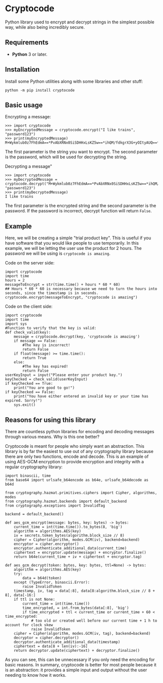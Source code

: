 # Cryptocode

Python library used to encrypt and decrypt strings in the simplest possible way, while also being incredibly secure.
## Requirements


- **Python** 3 or later.
  
## Installation

Install some Python utilities along with some libraries and other stuff:

~~~
python -m pip install cryptocode
~~~

## Basic usage
Encrypting a message:

~~~
>>> import cryptocode
>>> myEncryptedMessage = cryptocode.encrypt("I like trains", "password123")
>>> print(myEncryptedMessage)
M+Wykmlub0z7FhEdmA==*PvAbXRNx0SiSDHHxLsKZ5w==*ihQM/fdkgrX3G+yOItyAUQ==*QFNDmuUP1ysgo01/P2MNpg==
~~~

The first parameter is the string you want to encrypt. The second parameter is the password, which will be used for decrypting the string.

Decrypting a message"
~~~
>>> import cryptocode
>>> myDecryptedMessage = cryptocode.decrypt("M+Wykmlub0z7FhEdmA==*PvAbXRNx0SiSDHHxLsKZ5w==*ihQM/fdkgrX3G+yOItyAUQ==*QFNDmuUP1ysgo01/P2MNpg==", "password123")
>>> print(myDecryptedMessage)
I like trains
~~~
The first parameter is the encrypted string and the second parameter is the password. If the password is incorrect, decrypt function will return `False`.

## Example
Here, we will be creating a simple "trial product key". This is useful if you have software that you would like people to use temporarily.
In this example, we will be letting the user use the product for 2 hours. The password we will be using is ``cryptocode is amazing``.

Code on the server side:
~~~
import cryptocode
import time
hours = 2
messageToEncrypt = str(time.time() + hours * 60 * 60)
## Hours * 60 * 60 is necessary because we need to turn the hours into seconds, since the timestamp is in seconds.
cryptocode.encrypt(messageToEncrypt, "cryptocode is amazing")
~~~

Code on the client side:
~~~
import cryptocode
import time
import sys
#Function to verify that the key is valid:
def check_valid(key):
    message = cryptocode.decrypt(key, 'cryptocode is amazing')
    if message == False:
        #The key is incorrect!
        return False
    if float(message) >= time.time():
        return True
    else:
        #The key has expired!
        return False
userKeyInput = input("Please enter your product key.")
keyChecked = check_valid(userKeyInput)
if keyChecked == True:
    print("You are good to go!")
if keyChecked == False:
    print("You have either entered an invalid key or your time has expired. Sorry!")
    sys.exit()
~~~
  
## Reasons for using this library

There are countless python libraries for encoding and decoding messages through various means. Why is this one better?

Cryptocode is meant for people who simply want an abstraction. This library is by far the easiest to use out of any cryptography library because there are only two functions, encode and decode.
This is an example of using AES-GCM encryption to provide encryption and integrity with a regular cryptography library:
~~~
import binascii, time
from base64 import urlsafe_b64encode as b64e, urlsafe_b64decode as b64d

from cryptography.hazmat.primitives.ciphers import Cipher, algorithms, modes
from cryptography.hazmat.backends import default_backend
from cryptography.exceptions import InvalidTag

backend = default_backend()

def aes_gcm_encrypt(message: bytes, key: bytes) -> bytes:
    current_time = int(time.time()).to_bytes(8, 'big')
    algorithm = algorithms.AES(key)
    iv = secrets.token_bytes(algorithm.block_size // 8)
    cipher = Cipher(algorithm, modes.GCM(iv), backend=backend)
    encryptor = cipher.encryptor()
    encryptor.authenticate_additional_data(current_time)
    ciphertext = encryptor.update(message) + encryptor.finalize()        
    return b64e(current_time + iv + ciphertext + encryptor.tag)

def aes_gcm_decrypt(token: bytes, key: bytes, ttl=None) -> bytes:
    algorithm = algorithms.AES(key)
    try:
        data = b64d(token)
    except (TypeError, binascii.Error):
        raise InvalidToken
    timestamp, iv, tag = data[:8], data[8:algorithm.block_size // 8 + 8], data[-16:]
    if ttl is not None:
        current_time = int(time.time())
        time_encrypted, = int.from_bytes(data[:8], 'big')
        if time_encrypted + ttl < current_time or current_time + 60 < time_encrypted:
            # too old or created well before our current time + 1 h to account for clock skew
            raise InvalidToken
    cipher = Cipher(algorithm, modes.GCM(iv, tag), backend=backend)
    decryptor = cipher.decryptor()
    decryptor.authenticate_additional_data(timestamp)
    ciphertext = data[8 + len(iv):-16]
    return decryptor.update(ciphertext) + decryptor.finalize()
~~~

As you can see, this can be unnecessary if you only need the encoding for basic reasons. In summary, cryptocode is better for most people because it is an abstraction: it provides a simple input and output without the user needing to know how it works.
